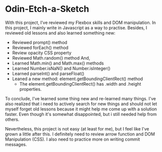 # Odin-Etch-a-Sketch
With this project, I've reviewed my Flexbox skills and DOM manipulation.
In this project, I mainly write in Javascript as a way to practise. 
Besides, I reviewed old lessons and also learned something new:
- Reviewed prompt() method
- Reviewed forEach() method
- Review opacity CSS property
- Reviewed Math.random() method
And,
- Learned Math.min() and Math.max() methods
- Learned Number.isNaN() and Number.isInteger()
- Learned parseInt() and parseFloat()
- Leaned a new method: element.getBoundingClientRect() method
    + The element.getBoundingClientRect() has .width and .height properties.

To conclude, I've learned some thing new and re-learned many things. I've also realized that i need to actively search for new things and should not let myself forget old lessons because it might help me come up with a solution faster. Even though it's somewhat disappointed, but i still needed help from others. 

Nevertheless, this project is not easy (at least for me), but I feel like I've grown a little after this. I definitely need to review arrow function and DOM Manipulation (CSS). I also need to practice more on writing commit messages. 